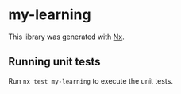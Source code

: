 # my-learning

This library was generated with [Nx](https://nx.dev).

## Running unit tests

Run `nx test my-learning` to execute the unit tests.
